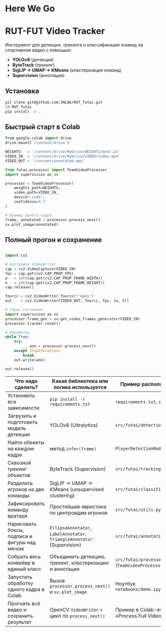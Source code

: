 # Here We Go
# RUT-FUT Video Tracker

Инструмент для детекции, трекинга и классификации команд на спортивном видео с помощью:
- **YOLOv8** (детекция)
- **ByteTrack** (трекинг)
- **SigLIP → UMAP → KMeans** (кластеризация команд)
- **Supervision** (аннотации)

## Установка

```bash
git clone git@github.com:INLAE/RUT_futai.git
cd RUT_futai
pip install -e .
```
## Быстрый старт в Colab
```python
from google.colab import drive
drive.mount('/content/drive')

WEIGHTS   = '/content/drive/MyDrive/WEIGHTS/best.pt'
VIDEO_IN  = '/content/drive/MyDrive/VIDEO/video.mp4'
VIDEO_OUT = '/content/annotated.mp4'

from futai.processor import TeamVideoProcessor
import supervision as sv

processor = TeamVideoProcessor(
    weights_path=WEIGHTS,
    video_path=VIDEO_IN,
    device='cuda',
    confidence=0.3
)

# Пример одного кадра
frame, annotated = processor.process_next()
sv.plot_image(annotated)
```

## Полный прогон и сохранение
```python

import cv2

# Настройка VideoWriter
cap = cv2.VideoCapture(VIDEO_IN)
fps = cap.get(cv2.CAP_PROP_FPS)
w   = int(cap.get(cv2.CAP_PROP_FRAME_WIDTH))
h   = int(cap.get(cv2.CAP_PROP_FRAME_HEIGHT))
cap.release()

fourcc = cv2.VideoWriter_fourcc(*'mp4v')
out    = cv2.VideoWriter(VIDEO_OUT, fourcc, fps, (w, h))

# Сброс состояния
import supervision as sv
processor.frame_gen = sv.get_video_frames_generator(VIDEO_IN)
processor.tracker.reset()

# Обработка
while True:
    try:
        _, ann = processor.process_next()
    except StopIteration:
        break
    out.write(ann)

out.release()

```
| Что надо сделать?                                                | Какая библиотека или логика используется               | Пример расположения                          |
|------------------------------------------------------------------|--------------------------------------------------------|----------------------------------------------|
| Установить все зависимости                                       | `pip install -r requirements.txt`                      | `requirements.txt`, `setup.py`               |
| Загрузить и подготовить модель детекции                          | YOLOv8 (Ultralytics)                                   | `src/futai/detection.py`                     |
| Найти объекты на каждом кадре                                    | метод `infer(frame)`                                   | `PlayerDetectionModel.infer`                 |
| Сквозной трекинг объектов                                        | ByteTrack (Supervision)                                | `src/futai/tracking.py`                      |
| Разделить игроков на две команды                                 | SigLIP → UMAP → KMeans (unsupervised clustering)       | `src/futai/classification.py`                |
| Зафиксировать команду вратаря                                    | Простейшая эвристика по центроидам игроков             | `src/futai/utils.py`                         |
| Нарисовать боксы, подписи и фигуры над мячом                     | `EllipseAnnotator`, `LabelAnnotator`, `TriangleAnnotator` (Supervision) | `src/futai/annotation.py`       |
| Собрать весь конвейер в единый класс                             | Объединить детекцию, трекинг, кластеризацию и аннотации | `src/futai/processor.py` (`TeamVideoProcessor`) |
| Запустить обработку одного кадра в Colab                         | Вызов `processor.process_next()` и `sv.plot_image`     | Ноутбук `notebooks/demo.ipynb`               |
| Прогнать всё видео и сохранить результат                         | OpenCV `VideoWriter` + цикл по `process_next()`        | Пример в Colab-ячейке «Process Full Video»   |
